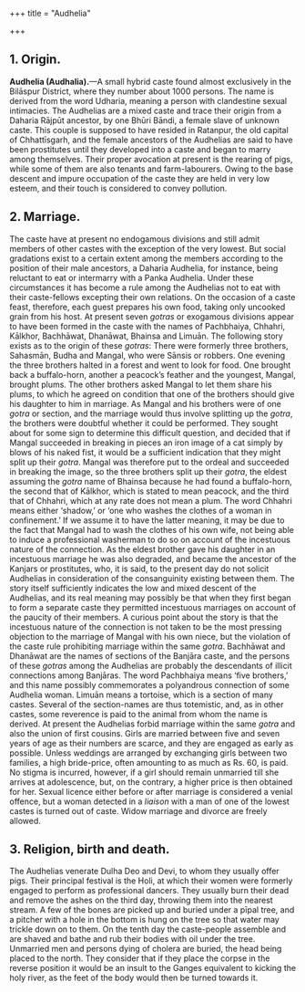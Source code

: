 +++
title = "Audhelia"

+++


## 1. Origin.

**Audhelia \(Audhalia\).**—A small hybrid caste found almost exclusively in the Bilāspur District, where they number about 1000 persons. The name is derived from the word Udharia, meaning a person with clandestine sexual intimacies. The Audhelias are a mixed caste and trace their origin from a Daharia Rājpūt ancestor, by one Bhūri Bāndi, a female slave of unknown caste. This couple is supposed to have resided in Ratanpur, the old capital of Chhattīsgarh, and the female ancestors of the Audhelias are said to have been prostitutes until they developed into a caste and began to marry among themselves. Their proper avocation at present is the rearing of pigs, while some of them are also tenants and farm-labourers. Owing to the base descent and impure occupation of the caste they are held in very low esteem, and their touch is considered to convey pollution. 



## 2. Marriage.

The caste have at present no endogamous divisions and still admit members of other castes with the exception of the very lowest. But social gradations exist to a certain extent among the members according to the position of their male ancestors, a Daharia Audhelia, for instance, being reluctant to eat or intermarry with a Panka Audhelia. Under these circumstances it has become a rule among the Audhelias not to eat with their caste-fellows excepting their own relations. On the occasion of a caste feast, therefore, each guest prepares his own food, taking only uncooked grain from his host. At present seven *gotras* or exogamous divisions appear to have been formed in the caste with the names of Pachbhaiya, Chhahri, Kālkhor, Bachhāwat, Dhanāwat, Bhainsa and Limuān. The following story exists as to the origin of these *gotras*: There were formerly three brothers, Sahasmān, Budha and Mangal, who were Sānsis or robbers. One evening the three brothers halted in a forest and went to look for food. One brought back a buffalo-horn, another a peacock’s feather and the youngest, Mangal, brought plums. The other brothers asked Mangal to let them share his plums, to which he agreed on condition that one of the brothers should give his daughter to him in marriage. As Mangal and his brothers were of one *gotra* or section, and the marriage would thus involve splitting up the *gotra*, the brothers were doubtful whether it could be performed. They sought about for some sign to determine this difficult question, and decided that if Mangal succeeded in breaking in pieces an iron image of a cat simply by blows of his naked fist, it would be a sufficient indication that they might split up their *gotra*. Mangal was therefore put to the ordeal and succeeded in breaking the image, so the three brothers split up their *gotra*, the eldest assuming the *gotra* name of Bhainsa because he had found a buffalo-horn, the second that of Kālkhor, which is stated to mean peacock, and the third that of Chhahri, which at any rate does not mean a plum. The word Chhahri means either ‘shadow,’ or ‘one who washes the clothes of a woman in confinement.’ If we assume it to have the latter meaning, it may be due to the fact that Mangal had to wash the clothes of his own wife, not being able to induce a professional washerman to do so on account of the incestuous nature of the connection. As the eldest brother gave his daughter in an incestuous marriage he was also degraded, and became the ancestor of the Kanjars or prostitutes, who, it is said, to the present day do not solicit Audhelias in consideration of the consanguinity existing between them. The story itself sufficiently indicates the low and mixed descent of the Audhelias, and its real meaning may possibly be that when they first began to form a separate caste they permitted incestuous marriages on account of the paucity of their members. A curious point about the story is that the incestuous nature of the connection is not taken to be the most pressing objection to the marriage of Mangal with his own niece, but the violation of the caste rule prohibiting marriage within the same *gotra*. Bachhāwat and Dhanāwat are the names of sections of the Banjāra caste, and the persons of these *gotras* among the Audhelias are probably the descendants of illicit connections among Banjāras. The word Pachbhaiya means ‘five brothers,’ and this name possibly commemorates a polyandrous connection of some Audhelia woman. Limuān means a tortoise, which is a section of many castes. Several of the section-names are thus totemistic, and, as in other castes, some reverence is paid to the animal from whom the name is derived. At present the Audhelias forbid marriage within the same *gotra* and also the union of first cousins. Girls are married between five and seven years of age as their numbers are scarce, and they are engaged as early as possible. Unless weddings are arranged by exchanging girls between two families, a high bride-price, often amounting to as much as Rs. 60, is paid. No stigma is incurred, however, if a girl should remain unmarried till she arrives at adolescence, but, on the contrary, a higher price is then obtained for her. Sexual licence either before or after marriage is considered a venial offence, but a woman detected in a *liaison* with a man of one of the lowest castes is turned out of caste. Widow marriage and divorce are freely allowed. 



## 3. Religion, birth and death.

The Audhelias venerate Dulha Deo and Devi, to whom they usually offer pigs. Their principal festival is the Holi, at which their women were formerly engaged to perform as professional dancers. They usually burn their dead and remove the ashes on the third day, throwing them into the nearest stream. A few of the bones are picked up and buried under a pīpal tree, and a pitcher with a hole in the bottom is hung on the tree so that water may trickle down on to them. On the tenth day the caste-people assemble and are shaved and bathe and rub their bodies with oil under the tree. Unmarried men and persons dying of cholera are buried, the head being placed to the north. They consider that if they place the corpse in the reverse position it would be an insult to the Ganges equivalent to kicking the holy river, as the feet of the body would then be turned towards it. 



